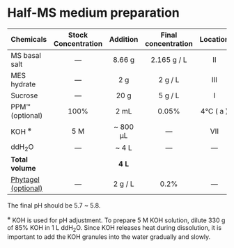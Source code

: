 # Half-MS medium preparation

| Chemicals                   | Stock<br>Concentration  | Addition         | Final<br>concentration | Location      |
| :--------                   | :---:                   | :---:            | :---:                  | :---:         |
| MS basal salt               | &mdash;                 | 8.66 g           | 2.165 g / L            | &#8545;       |
| MES hydrate                 | &mdash;                 | 2 g              | 2 g / L                | &#8546;       |
| Sucrose                     | &mdash;                 | 20 g             | 5 g / L                | &#8544;       |
| PPM&trade; (optional)       | 100%                    | 2 mL             | 0.05%                  | 4&deg;C ( a ) |
| KOH <sup>&#8251;</sup>      | 5 M                     | ~ 800 &micro;L   | &mdash;                | &#8550;       |
| ddH<sub>2</sub>O            | &mdash;                 | ~ 4 L            | &mdash;                | &mdash;       |
| **Total volume**            |                         | **4 L**          |                        |               |
| <a href=''>Phytagel (optional)<a>  | &mdash;                 | 2 g / L          | 0.2%        | &mdash;       |

The final pH should be 5.7 ~ 5.8.

<sup>&#8251;</sup> KOH is used for pH adjustment. 
To prepare 5 M KOH solution, dilute 330 g of 85% KOH in 1 L ddH<sub>2</sub>O. Since KOH releases heat during dissolution, it is important to add the KOH granules into the water gradually and slowly.

